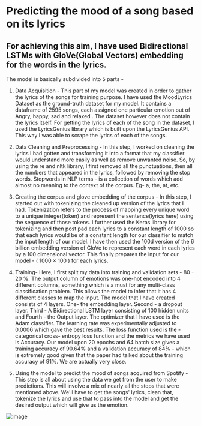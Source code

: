 #  Predicting the mood of a song based on its lyrics

## For achieving this aim, I have used Bidirectional LSTMs with GloVe(Global Vectors) embedding for the words in the lyrics. 

The model is basically subdivided into 5 parts - 

1. Data Acquisition - This part of my model was created in order to gather the lyrics of the songs for training purpose. I have used the MoodLyrics Dataset as the ground-truth dataset for my model. It contains a dataframe of 2595 songs, each assigned one particular emotion out  of Angry, happy, sad and relaxed . The dataset however does not contain the lyrics itself. For getting the lyrics of each of the song in the dataset, I used the LyricsGenius library which is built upon the LyricsGenius API. This way I was able to scrape the lyrics of each of the songs.

2. Data Cleaning and Preprocessing - In this step, I worked on cleaning the lyrics I had gotten and transforming it into a format that my classifier would understand more easily as well as remove unwanted noise. So, by using the re and nltk library, I first removed all the punctuations, then all the numbers that appeared in the lyrics, followed by removing the stop words. Stopwords in NLP terms - is a collection of words which add almost no meaning to the context of the corpus. Eg- a, the, at, etc.

3. Creating the corpus and glove embedding of the corpus - In this step, I started out with tokenizing the cleaned up version of the lyrics that I had. Tokenization refers to the process of mapping every unique word to a unique integer(token) and represent the sentence(lyrics here) using the sequence of those tokens. I further used the Keras library for tokenizing and then post pad each lyrics to a constant length of 1000 so that each lyrics would be of a constant length for our classifier to match the input length of our model. 
I have then used the 100d version of the 6 billion embedding version of GloVe to represent each word in each lyrics by a 100 dimensional vector. This finally prepares the input for our model - ( 1000 × 100 ) for each lyrics.

4. Training- Here, I first split my data into training and validation sets - 80 - 20 %. The output column of emotions was one-hot encoded into 4 different columns, something which is a must for any multi-class classification problem. This allows the model to infer that it has 4 different classes to map the input. 
The model that I have created consists of 4 layers. One- the embedding layer. Second - a dropout layer. Third - A Bidirectional LSTM layer consisting of 100 hidden units and Fourth - the Output layer. 
The optimizer that I have used is the Adam classifier. The learning rate was experimentally adjusted to 0.0006 which gave the best results. The loss function used is the - categorical cross- entropy loss function and the metrics we have used is Accuracy. 
Our model upon 20 epochs and 64 batch size gives a training accuracy of 90.64% and a validation accuracy of 84% - which is extremely good given that the paper had talked about the training accuracy of 91%. We are actually very close.

5. Using the model to predict the mood of songs acquired from Spotify - This step is all about using the data we get from the user to make predictions. This will involve a mix of nearly all the steps that were mentioned above. We'll have to get the songs' lyrics, clean that, tokenize the lyrics  and use that to pass into the model and get the desired output which will give us the emotion.

![image](https://user-images.githubusercontent.com/62847225/122662865-fd107f00-d1b3-11eb-9a90-dee58d4b700b.png)

